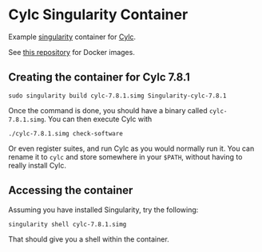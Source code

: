 # Cylc Singularity Container

Example [singularity](https://www.sylabs.io/) container for [Cylc](https://cylc.github.io/cylc/).

See [this repository](https://github.com/kinow/cylc-docker) for Docker images.

## Creating the container for Cylc 7.8.1

    sudo singularity build cylc-7.8.1.simg Singularity-cylc-7.8.1

Once the command is done, you should have a binary called `cylc-7.8.1.simg`. You can
then execute Cylc with

    ./cylc-7.8.1.simg check-software

Or even register suites, and run Cylc as you would normally run it. You can rename it to `cylc`
and store somewhere in your `$PATH`, without having to really install Cylc.

## Accessing the container

Assuming you have installed Singularity, try the following:

    singularity shell cylc-7.8.1.simg

That should give you a shell within the container.
